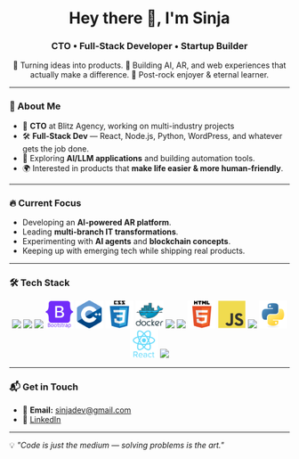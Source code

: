 <h1 align="center">Hey there 👋, I'm Sinja</h1>
<h3 align="center">CTO • Full-Stack Developer • Startup Builder</h3>

<p align="center">
  🚀 Turning ideas into products.  
  🎯 Building AI, AR, and web experiences that actually make a difference.  
  🎵 Post-rock enjoyer & eternal learner.  
</p>

---

### 🧠 About Me
- 💼 **CTO** at Blitz Agency, working on multi-industry projects
- 🛠 **Full-Stack Dev** — React, Node.js, Python, WordPress, and whatever gets the job done.  
- 🤖 Exploring **AI/LLM applications** and building automation tools.  
- 🌍 Interested in products that **make life easier & more human-friendly**.  

---

### 🔥 Current Focus
- Developing an **AI-powered AR platform**.  
- Leading **multi-branch IT transformations**.  
- Experimenting with **AI agents** and **blockchain concepts**.  
- Keeping up with emerging tech while shipping real products.

---

### 🛠 Tech Stack
<p align="center">
  <img src="https://cdn.worldvectorlogo.com/logos/arduino-1.svg" height="50"/> 
  <img src="https://www.vectorlogo.zone/logos/microsoft_azure/microsoft_azure-icon.svg" height="50"/>
  <img src="https://www.vectorlogo.zone/logos/babeljs/babeljs-icon.svg" height="50"/>
  <img src="https://raw.githubusercontent.com/devicons/devicon/master/icons/bootstrap/bootstrap-plain-wordmark.svg" height="50"/>
  <img src="https://raw.githubusercontent.com/devicons/devicon/master/icons/cplusplus/cplusplus-original.svg" height="50"/>
  <img src="https://raw.githubusercontent.com/devicons/devicon/master/icons/css3/css3-original-wordmark.svg" height="50"/>
  <img src="https://raw.githubusercontent.com/devicons/devicon/master/icons/docker/docker-original-wordmark.svg" height="50"/>
  <img src="https://www.vectorlogo.zone/logos/pocoo_flask/pocoo_flask-icon.svg" height="50"/>
  <img src="https://www.vectorlogo.zone/logos/git-scm/git-scm-icon.svg" height="50"/>
  <img src="https://raw.githubusercontent.com/devicons/devicon/master/icons/html5/html5-original-wordmark.svg" height="50"/>
  <img src="https://raw.githubusercontent.com/devicons/devicon/master/icons/javascript/javascript-original.svg" height="50"/>
  <img src="https://www.vectorlogo.zone/logos/jestjsio/jestjsio-icon.svg" height="50"/>
  <img src="https://raw.githubusercontent.com/devicons/devicon/master/icons/python/python-original.svg" height="50"/>
  <img src="https://raw.githubusercontent.com/devicons/devicon/master/icons/react/react-original-wordmark.svg" height="50"/>
  <img src="https://www.vectorlogo.zone/logos/tailwindcss/tailwindcss-icon.svg" height="50"/>
</p>

---

### 📬 Get in Touch
- 📧 **Email:** [sinjadev@gmail.com](mailto:sinjadev@gmail.com)  
- 💼 [LinkedIn](https://www.linkedin.com/in/sina-hatamian-519637199)  

---

💡 *"Code is just the medium — solving problems is the art."*
